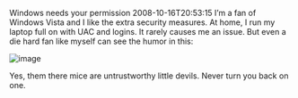 Windows needs your permission
2008-10-16T20:53:15
I’m a fan of Windows Vista and I like the extra security measures. At home, I run my laptop full on with UAC and logins. It rarely causes me an issue. But even a die hard fan like myself can see the humor in this:

![image](http://mike-ward.net/content/images/blog/Windowsneedsyourpermission_ED6E/image_thumb.png)

Yes, them there mice are untrustworthy little devils. Never turn you back on one.
